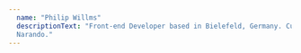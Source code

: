 ```yaml
---
  name: "Philip Willms"
  descriptionText: "Front-end Developer based in Bielefeld, Germany. Currently working at
  Narando."
---
```

